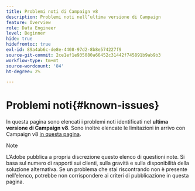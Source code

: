 ```yaml
---
title: Problemi noti di Campaign v8
description: Problemi noti nell’ultima versione di Campaign
feature: Overview
role: Data Engineer
level: Beginner
hide: true
hidefromtoc: true
exl-id: 89a4ab6c-de8e-4408-97d2-8b8e574227f9
source-git-commit: 2ce1ef1e935080a66452c31442f745891b9ab9b3
workflow-type: tm+mt
source-wordcount: '84'
ht-degree: 2%

---
```


# Problemi noti{#known-issues}

In questa pagina sono elencati i problemi noti identificati nel **ultima versione di Campaign v8**. Sono inoltre elencate le limitazioni in arrivo con Campaign v8 [in questa pagina](ac-guardrails.md).


>[!NOTE]
>
>L’Adobe pubblica a propria discrezione questo elenco di questioni note. Si basa sul numero di rapporti sui clienti, sulla gravità e sulla disponibilità della soluzione alternativa. Se un problema che stai riscontrando non è presente nell’elenco, potrebbe non corrispondere ai criteri di pubblicazione in questa pagina.

<!--
## Change Data Source activity issue #1 {#issue-1}

### Description{#issue-1-desc}

The **Change Data Source** activity is failing when transfering data from Campaign local database to Snowflake cloud database. When switching directions, the activity can generate issues.

### Reproduction steps{#issue-1-repro}

1. Connect to the client console and create a workflow.
1. Add a **Query** activity and a **Change Data Source** activity.
1. Define a query on the **email**, which is a string.
1. Run the workflow and right-click the transition to view the population: the email records are displayed replaced by `****`.
1. Check the workflow logs: the **Change Data Source** activity interprets these records as numeric values.

### Error message{#issue-1-error}

```sql
04/13/2022 10:00:18 AM              Executing change data source 'Ok' (step 'Change Data Source')
04/13/2022 10:00:18 AM              Starting 1 connection(s) on pool 'nms:extAccount:ffda tractorsupply_mkt_stage8' (Snowflake, server='adobe-acc_tractorsupply_us_west_2_aws.snowflakecomputing.com', login='tractorsupply_stage8_MKT:tractorsupply_stage8')
04/13/2022 10:00:26 AM              ODB-240000 ODBC error: {*}Numeric value '{*}******{*}{{*}}' is not recognized\{*}   File 'wkf1285541_13_1_0_47504750#458318uploadPart0.chunk.gz', line 1, character 10140   Row 279, column "WKF1285541_13_1_0"["BICUST_ID":1]   If you would like to continue loading when a
04/13/2022 10:00:26 AM              n error is encountered, use other values such as 'SKIP_FILE' or 'CONTINUE' for the ON_ERROR option. For more information on loading options, please run 'info loading_data' in a SQL client. SQLState: 22018
04/13/2022 10:00:26 AM              WDB-200001 SQL statement 'COPY INTO wkf1285541_13_1_0 (SACTIVE, SADDRESS1, SADDRESS2, BICUST_ID, SEMAIL) FROM ( SELECT $1, $2, $3, $4, $5 FROM $$@BULK_wkf1285541_13_1_0$$) FILE_FORMAT = ( TYPE = CSV RECORD_DELIMITER = '\x02' FIELD_DELIMITER = '\x01' FIEL
04/13/2022 10:00:26 AM              D_OPTIONALLY_ENCLOSED_BY = 'NONE') ON_ERROR = ABORT_STATEMENT PURGE = TRUE' could not be executed.
```

### Workaround{#issue-1-workaround}

To have the data transfered from Snowflake cloud database to Campaign local database and back to Snowflake, you must use two different **Change Data Source** activities.

### Internal reference{#issue-1-ref}

Reference: NEO-45549 



## Change Data Source activity issue {#issue-2}

### Description{#issue-2-desc}

When injecting data into Snowflake cloud database with a Campaign **Query** and a **Change Data Source** activity, the process fails when a backslash character is present in the data. The source string is not escaped, and data is not processed correctly on Snowflake.

This issue only happens if the backslash character is at the end of string, for example: `Barker\`.


### Reproduction steps{#issue-2-repro}

1. Connect to the client console and create a workflow.
1. Add a **Query** activity and configure it.
1. Select data with the characteristics described above.
1. Add a **Change Data Source** activity and configure it to select Snowflake cloud database.
1. Run the workflow and check the workflow logs to see the error.


### Error message{#issue-2-error}

```sql
Error:
04/21/2022 4:01:58 PM     loading when an error is encountered, use other values such as 'SKIP_FILE' or 'CONTINUE' for the ON_ERROR option. For more information on loading options, please run 'info loading_data' in a SQL client. SQLState: 22000
04/21/2022 4:01:58 PM    ODB-240000 ODBC error: String '100110668547' is too long and would be truncated   File 'wkf1656797_21_1_3057430574#458516uploadPart0.chunk.gz', line 1, character 0   Row 90058, column "WKF1656797_21_1"["SCARRIER_ROUTE":13]   If you would like to continue
```

### Workaround{#issue-2-workaround}

Workaround is to exclude data containing backslash character at the end of string, or remove it from the source file.


### Internal reference{#issue-2-ref}

Reference: NEO-45549


## Data loading (file) activity failed to Upload file on server {#issue-3}

### Description{#issue-3-desc}

When uploading a file on Campaign server with a **Data loading (file)** activity, the process stops at 100% but never ends.

### Reproduction steps{#issue-3-repro}

1. Connect to the client console and create a workflow.
1. Add a **Data loading (file)** activity and configure it.
1. Select the **Upload on server** option.
1. Select the file on your local machine,
1. Click **Upload**


### Error message{#issue-3-error}

The process never ends.

### Workaround{#issue-3-workaround}

The workaround is to use an older client console. You will then be able to upload the file on the server.

As a Campaign administrator, you can download Campaign v8.3.1 client console in [Adobe Software Distribution](https://experience.adobe.com/#/downloads/content/software-distribution/en/campaign.html?1_group.propertyvalues.property=.%2Fjcr%3Acontent%2Fmetadata%2Fdc%3Aversion&1_group.propertyvalues.operation=equals&1_group.propertyvalues.0_values=target-version%3Acampaign%2F8&orderby=%40jcr%3Acontent%2Fjcr%3AlastModified&orderby.sort=desc&layout=list&p.offset=0&p.limit=4){target="_blank"}.

Learn how to access Adobe Software Distribution [in this page](https://experienceleague.adobe.com/docs/experience-cloud/software-distribution/home.html){target="_blank"}.

Learn how to upgrade your client console [in this page](connect.md)

### Internal reference{#issue-3-ref}

Reference: NEO-47269
-->
